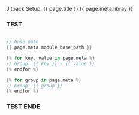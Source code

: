 Jitpack Setup:
{{ page.title }}
{{ page.meta.libray }}

### TEST
```kotlin

// base path
{{ page.meta.module_base_path }}

{% for key, value in page.meta %}
// Group: {{ key }} - {{ value }}
{% endfor %}

{% for group in page.meta %}
// Group: {{ group }}
{% endfor %}

```

### TEST ENDE
